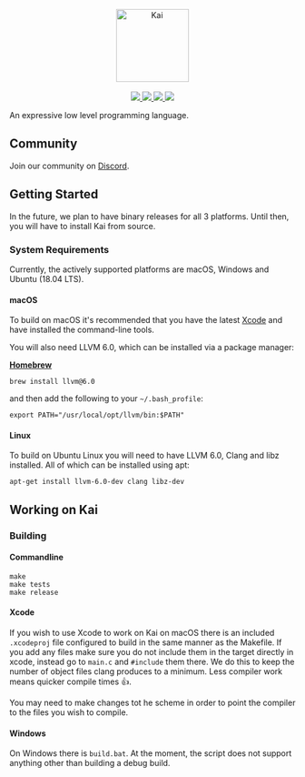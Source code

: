 <p align="center">
  <img src="https://user-images.githubusercontent.com/1977704/40034764-627d71d8-5839-11e8-8049-59d932345e21.png" alt="Kai" height="128px"></img>
  <br>
  <br>
  <a href="https://circleci.com/gh/kai-language/kai-c/tree/master">
    <img src="https://circleci.com/gh/kai-language/kai-c/tree/master.svg?style=shield"></img>
  </a>
  <a href="https://travis-ci.org/kai-language/kai-c">
    <img src="https://travis-ci.org/kai-language/kai-c.svg?branch=master"></img>
  </a>
  <a href="https://ci.appveyor.com/project/BrettRToomey/kai-c">
    <img src="https://ci.appveyor.com/api/projects/status/github/kai-language/kai-c?branch=master&svg=true"></img>
  </a>
  <a href="https://discord.gg/jevNkRd">
    <img src="https://img.shields.io/discord/443582991898378240.svg"></img>
  </a>
</p>

An expressive low level programming language.

## Community
Join our community on [Discord](https://discord.gg/jevNkRd).

## Getting Started
In the future, we plan to have binary releases for all 3 platforms. Until then, you will have to install Kai from source.

### System Requirements
Currently, the actively supported platforms are macOS, Windows and Ubuntu (18.04 LTS).
#### macOS
To build on macOS it's recommended that you have the latest [Xcode](https://developer.apple.com/xcode/downloads/) and have installed the command-line tools.

You will also need LLVM 6.0, which can be installed via a package manager:

**[Homebrew](https://brew.sh/)**
```
brew install llvm@6.0
```
and then add the following to your `~/.bash_profile`:
```
export PATH="/usr/local/opt/llvm/bin:$PATH"
```

#### Linux
To build on Ubuntu Linux you will need to have LLVM 6.0, Clang and libz installed. All of which can be installed using apt:

```
apt-get install llvm-6.0-dev clang libz-dev 
```

## Working on Kai

### Building

#### Commandline
```
make
make tests
make release
```

#### Xcode
If you wish to use Xcode to work on Kai on macOS there is an included `.xcodeproj` file configured to build in the same manner as the Makefile. If you add any files make sure you do not include them in the target directly in xcode, instead go to `main.c` and `#include` them there. We do this to keep the number of object files clang produces to a minimum. Less compiler work means quicker compile times ​👍​.

You may need to make changes tot he scheme in order to point the compiler to the files you wish to compile.

#### Windows

On Windows there is `build.bat`. At the moment, the script does not support anything other than building a debug build.

